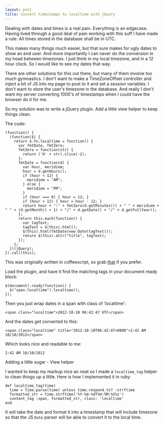 ```yaml
---
layout: post
title: Convert timestamps to localtime with jQuery
---
```


Dealing with dates and times is a real pain. Everything is an edgecase. Having lived through a good deal of pain working with this suff I have made a rule: All times stored in the database shall be in UTC.

This makes many things much easier, but that sure makes for ugly dates to show an end user. And more importantly I can never do the conversion in my head between timezones. I just think in my local timezone, and in a 12 hour clock. So I would like to see my dates that way.

There are other solutions for this out there, but many of them involve too much gymnastics. I don't want to make a TimeZoneOffset controller and inject a bit of JS into my page to post to it and set a session variables. I don't want to store the user's timezone in the database. And really I don't want my server converting 1000's of timestamps when I could have the browser do it for me.

So my solution was to write a jQuery plugin. Add a little view helper to keep things clean.

The code:

    (function() {
      (function($) {
        return $.fn.localtime = function() {
          var fmtDate, fmtZero;
          fmtZero = function(str) {
            return ('0' + str).slice(-2);
          };
          fmtDate = function(d) {
            var hour, meridiem;
            hour = d.getHours();
            if (hour < 12) {
              meridiem = "AM";
            } else {
              meridiem = "PM";
            }
            if (hour === 0) { hour = 12; }
            if (hour > 12) { hour = hour - 12; }
            return hour + ":" + fmtZero(d.getMinutes()) + " " + meridiem + " " + (d.getMonth() + 1) + "/" + d.getDate() + "/" + d.getFullYear();
          };
          return this.each(function() {
            var tagText;
            tagText = $(this).html();
            $(this).html(fmtDate(new Date(tagText)));
            return $(this).attr("title", tagText);
          });
        };
      })(jQuery);
    }).call(this);

This was originally written in coffeescript, so grab [that](https://gist.github.com/3874031) if you prefer.

Load the plugin, and have it find the matching tags in your document ready block:

    $(document).ready(function() {
      $("span.localtime").localtime();
    });

Then you just wrap dates in a span with class of 'localtime':

    <span class="localtime">2012-10-10 06:42:47 UTC</span>

And the dates get converted to this:

    <span class="localtime" title="2012-10-10T06:42:47+0000">2:42 AM 10/10/2012</span>

Which looks nice and readable to me:

    2:42 AM 10/10/2012

Adding a little sugar - View helper

I wanted to keep my markup nice an neat so I made a `localtime_tag` helper to clean things up a little. Here is how I implemented it in ruby:

    def localtime_tag(time)
      time = Time.parse(time) unless time.respond_to? :strftime
      formatted_str = time.strftime('%Y-%m-%dT%H:%M:%S%z')
      content_tag :span, formatted_str, class: 'localtime'
    end

It will take the date and format it into a timestamp that will include timezone so that the JS `Date` parser will be able to convert it to the local time.

